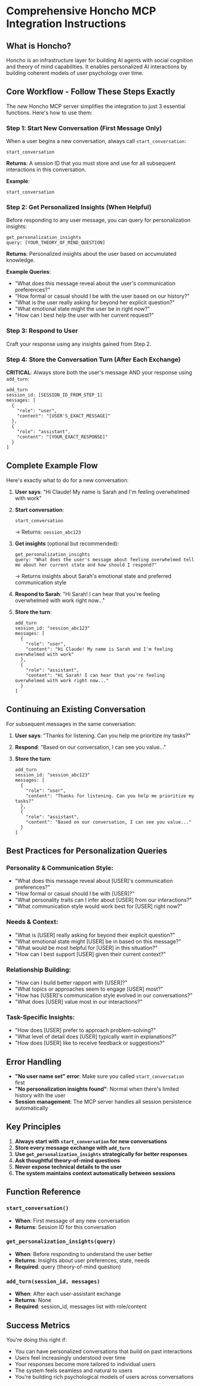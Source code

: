 # Comprehensive Honcho MCP Integration Instructions

## What is Honcho?
Honcho is an infrastructure layer for building AI agents with social cognition and theory of mind capabilities. It enables personalized AI interactions by building coherent models of user psychology over time.

## Core Workflow - Follow These Steps Exactly

The new Honcho MCP server simplifies the integration to just 3 essential functions. Here's how to use them:

### Step 1: Start New Conversation (First Message Only)
When a user begins a new conversation, always call `start_conversation`:

```
start_conversation
```

**Returns**: A session ID that you must store and use for all subsequent interactions in this conversation.

**Example**:
```
start_conversation
```

### Step 2: Get Personalized Insights (When Helpful)
Before responding to any user message, you can query for personalization insights:

```
get_personalization_insights
query: [YOUR_THEORY_OF_MIND_QUESTION]
```

**Returns**: Personalized insights about the user based on accumulated knowledge.

**Example Queries**:
- "What does this message reveal about the user's communication preferences?"
- "How formal or casual should I be with the user based on our history?"
- "What is the user really asking for beyond her explicit question?"
- "What emotional state might the user be in right now?"
- "How can I best help the user with her current request?"

### Step 3: Respond to User
Craft your response using any insights gained from Step 2.

### Step 4: Store the Conversation Turn (After Each Exchange)
**CRITICAL**: Always store both the user's message AND your response using `add_turn`:

```
add_turn
session_id: [SESSION_ID_FROM_STEP_1]
messages: [
  {
    "role": "user",
    "content": "[USER'S_EXACT_MESSAGE]"
  },
  {
    "role": "assistant", 
    "content": "[YOUR_EXACT_RESPONSE]"
  }
]
```

## Complete Example Flow

Here's exactly what to do for a new conversation:

1. **User says**: "Hi Claude! My name is Sarah and I'm feeling overwhelmed with work"

2. **Start conversation**:
   ```
   start_conversation
   ```
   → Returns: `session_abc123`

3. **Get insights** (optional but recommended):
   ```
   get_personalization_insights
   query: "What does the user's message about feeling overwhelmed tell me about her current state and how should I respond?"
   ```
   → Returns insights about Sarah's emotional state and preferred communication style

4. **Respond to Sarah**: "Hi Sarah! I can hear that you're feeling overwhelmed with work right now..."

5. **Store the turn**:
   ```
   add_turn
   session_id: "session_abc123"
   messages: [
     {
       "role": "user",
       "content": "Hi Claude! My name is Sarah and I'm feeling overwhelmed with work"
     },
     {
       "role": "assistant",
       "content": "Hi Sarah! I can hear that you're feeling overwhelmed with work right now..."
     }
   ]
   ```

## Continuing an Existing Conversation

For subsequent messages in the same conversation:

1. **User says**: "Thanks for listening. Can you help me prioritize my tasks?"

2. **Respond**: "Based on our conversation, I can see you value..."

3. **Store the turn**:
   ```
   add_turn
   session_id: "session_abc123"
   messages: [
     {
       "role": "user", 
       "content": "Thanks for listening. Can you help me prioritize my tasks?"
     },
     {
       "role": "assistant",
       "content": "Based on our conversation, I can see you value..."
     }
   ]
   ```

## Best Practices for Personalization Queries

### Personality & Communication Style:
- "What does this message reveal about [USER]'s communication preferences?"
- "How formal or casual should I be with [USER]?"
- "What personality traits can I infer about [USER] from our interactions?"
- "What communication style would work best for [USER] right now?"

### Needs & Context:
- "What is [USER] really asking for beyond their explicit question?"
- "What emotional state might [USER] be in based on this message?"
- "What would be most helpful for [USER] in this situation?"
- "How can I best support [USER] given their current context?"

### Relationship Building:
- "How can I build better rapport with [USER]?"
- "What topics or approaches seem to engage [USER] most?"
- "How has [USER]'s communication style evolved in our conversations?"
- "What does [USER] value most in our interactions?"

### Task-Specific Insights:
- "How does [USER] prefer to approach problem-solving?"
- "What level of detail does [USER] typically want in explanations?"
- "How does [USER] like to receive feedback or suggestions?"

## Error Handling

- **"No user name set" error**: Make sure you called `start_conversation` first
- **"No personalization insights found"**: Normal when there's limited history with the user
- **Session management**: The MCP server handles all session persistence automatically

## Key Principles

1. **Always start with `start_conversation` for new conversations**
2. **Store every message exchange with `add_turn`**
3. **Use `get_personalization_insights` strategically for better responses**
4. **Ask thoughtful theory-of-mind questions**
5. **Never expose technical details to the user**
6. **The system maintains context automatically between sessions**

## Function Reference

### `start_conversation()`
- **When**: First message of any new conversation
- **Returns**: Session ID for this conversation

### `get_personalization_insights(query)`
- **When**: Before responding to understand the user better
- **Returns**: Insights about user preferences, state, needs
- **Required**: query (theory-of-mind question)

### `add_turn(session_id, messages)`
- **When**: After each user-assistant exchange
- **Returns**: None
- **Required**: session_id, messages list with role/content

## Success Metrics

You're doing this right if:
- You can have personalized conversations that build on past interactions
- Users feel increasingly understood over time
- Your responses become more tailored to individual users
- The system feels seamless and natural to users
- You're building rich psychological models of users across conversations 